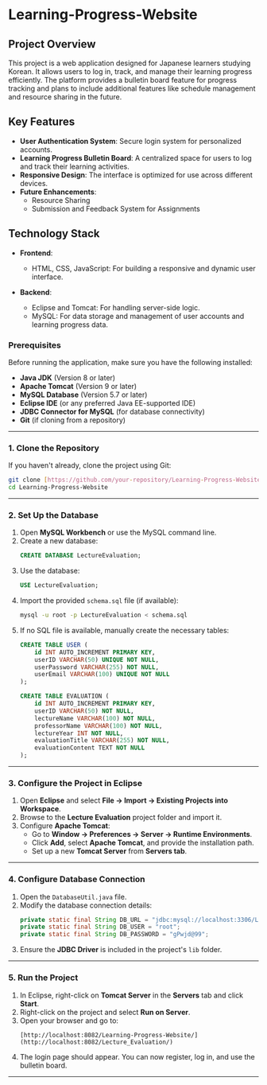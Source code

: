 # Learning-Progress-Website
## Project Overview

This project is a web application designed for Japanese learners studying Korean. It allows users to log in, track, and manage their learning progress efficiently. The platform provides a bulletin board feature for progress tracking and plans to include additional features like schedule management and resource sharing in the future.

## Key Features

- **User Authentication System**: Secure login system for personalized accounts.
- **Learning Progress Bulletin Board**: A centralized space for users to log and track their learning activities.
- **Responsive Design**: The interface is optimized for use across different devices.
- **Future Enhancements**:
  - Resource Sharing
  - Submission and Feedback System for Assignments
 
## Technology Stack

- **Frontend**: 
  - HTML, CSS, JavaScript: For building a responsive and dynamic user interface.
  
- **Backend**:
  - Eclipse and Tomcat: For handling server-side logic.
  - MySQL: For data storage and management of user accounts and learning progress data.

### **Prerequisites**
Before running the application, make sure you have the following installed:

- **Java JDK** (Version 8 or later)
- **Apache Tomcat** (Version 9 or later)
- **MySQL Database** (Version 5.7 or later)
- **Eclipse IDE** (or any preferred Java EE-supported IDE)
- **JDBC Connector for MySQL** (for database connectivity)
- **Git** (if cloning from a repository)

---
### **1. Clone the Repository**
If you haven't already, clone the project using Git:
```sh
git clone [https://github.com/your-repository/Learning-Progress-Website.git](https://github.com/zzunge/Learning-Progress-Website.git)
cd Learning-Progress-Website
```

---

### **2. Set Up the Database**
1. Open **MySQL Workbench** or use the MySQL command line.
2. Create a new database:
   ```sql
   CREATE DATABASE LectureEvaluation;
   ```
3. Use the database:
   ```sql
   USE LectureEvaluation;
   ```
4. Import the provided `schema.sql` file (if available):
   ```sh
   mysql -u root -p LectureEvaluation < schema.sql
   ```
5. If no SQL file is available, manually create the necessary tables:
   ```sql
   CREATE TABLE USER (
       id INT AUTO_INCREMENT PRIMARY KEY,
       userID VARCHAR(50) UNIQUE NOT NULL,
       userPassword VARCHAR(255) NOT NULL,
       userEmail VARCHAR(100) UNIQUE NOT NULL
   );

   CREATE TABLE EVALUATION (
       id INT AUTO_INCREMENT PRIMARY KEY,
       userID VARCHAR(50) NOT NULL,
       lectureName VARCHAR(100) NOT NULL,
       professorName VARCHAR(100) NOT NULL,
       lectureYear INT NOT NULL,
       evaluationTitle VARCHAR(255) NOT NULL,
       evaluationContent TEXT NOT NULL
   );
   ```
---

### **3. Configure the Project in Eclipse**
1. Open **Eclipse** and select **File → Import → Existing Projects into Workspace**.
2. Browse to the **Lecture Evaluation** project folder and import it.
3. Configure **Apache Tomcat**:
   - Go to **Window → Preferences → Server → Runtime Environments**.
   - Click **Add**, select **Apache Tomcat**, and provide the installation path.
   - Set up a new **Tomcat Server** from **Servers tab**.

---
### **4. Configure Database Connection**
1. Open the `DatabaseUtil.java` file.
2. Modify the database connection details:
   ```java
   private static final String DB_URL = "jdbc:mysql://localhost:3306/LectureEvaluation";
   private static final String DB_USER = "root"; 
   private static final String DB_PASSWORD = "gPwjd@99"; 
   ```
3. Ensure the **JDBC Driver** is included in the project's `lib` folder.

---
### **5. Run the Project**
1. In Eclipse, right-click on **Tomcat Server** in the **Servers** tab and click **Start**.
2. Right-click on the project and select **Run on Server**.
3. Open your browser and go to:
   ```
   [http://localhost:8082/Learning-Progress-Website/](http://localhost:8082/Lecture_Evaluation/)
   ```
4. The login page should appear. You can now register, log in, and use the bulletin board.

---
